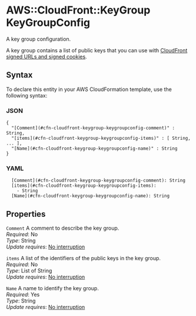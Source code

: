 # AWS::CloudFront::KeyGroup KeyGroupConfig<a name="aws-properties-cloudfront-keygroup-keygroupconfig"></a>

A key group configuration\.

A key group contains a list of public keys that you can use with [CloudFront signed URLs and signed cookies](https://docs.aws.amazon.com/AmazonCloudFront/latest/DeveloperGuide/PrivateContent.html)\.

## Syntax<a name="aws-properties-cloudfront-keygroup-keygroupconfig-syntax"></a>

To declare this entity in your AWS CloudFormation template, use the following syntax:

### JSON<a name="aws-properties-cloudfront-keygroup-keygroupconfig-syntax.json"></a>

```
{
  "[Comment](#cfn-cloudfront-keygroup-keygroupconfig-comment)" : String,
  "[items](#cfn-cloudfront-keygroup-keygroupconfig-items)" : [ String, ... ],
  "[Name](#cfn-cloudfront-keygroup-keygroupconfig-name)" : String
}
```

### YAML<a name="aws-properties-cloudfront-keygroup-keygroupconfig-syntax.yaml"></a>

```
  [Comment](#cfn-cloudfront-keygroup-keygroupconfig-comment): String
  [items](#cfn-cloudfront-keygroup-keygroupconfig-items): 
    - String
  [Name](#cfn-cloudfront-keygroup-keygroupconfig-name): String
```

## Properties<a name="aws-properties-cloudfront-keygroup-keygroupconfig-properties"></a>

`Comment`  <a name="cfn-cloudfront-keygroup-keygroupconfig-comment"></a>
A comment to describe the key group\.  
*Required*: No  
*Type*: String  
*Update requires*: [No interruption](https://docs.aws.amazon.com/AWSCloudFormation/latest/UserGuide/using-cfn-updating-stacks-update-behaviors.html#update-no-interrupt)

`items`  <a name="cfn-cloudfront-keygroup-keygroupconfig-items"></a>
A list of the identifiers of the public keys in the key group\.  
*Required*: No  
*Type*: List of String  
*Update requires*: [No interruption](https://docs.aws.amazon.com/AWSCloudFormation/latest/UserGuide/using-cfn-updating-stacks-update-behaviors.html#update-no-interrupt)

`Name`  <a name="cfn-cloudfront-keygroup-keygroupconfig-name"></a>
A name to identify the key group\.  
*Required*: Yes  
*Type*: String  
*Update requires*: [No interruption](https://docs.aws.amazon.com/AWSCloudFormation/latest/UserGuide/using-cfn-updating-stacks-update-behaviors.html#update-no-interrupt)